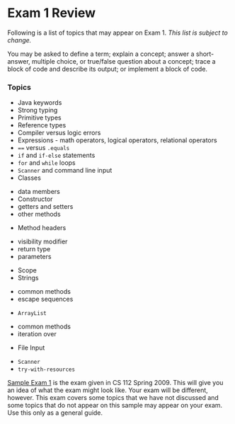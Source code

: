 Exam 1 Review
=============

Following is a list of topics that may appear on Exam 1. *This list is subject to change.*

You may be asked to define a term; explain a concept; answer a short-answer, multiple choice, or true/false question about a concept; trace a block of code and describe its output; or implement a block of code.

### Topics

* Java keywords
* Strong typing
* Primitive types
* Reference types
* Compiler versus logic errors
* Expressions - math operators, logical operators, relational operators
* `==` versus `.equals`
* `if` and `if-else` statements
* `for` and `while` loops
* `Scanner` and command line input
* Classes
 - data members
 - Constructor
 - getters and setters
 - other methods
* Method headers
 - visibility modifier
 - return type
 - parameters
* Scope
* Strings
 - common methods
 - escape sequences
* `ArrayList`
 - common methods
 - iteration over
* File Input
 - `Scanner`
 - `try-with-resources`

[Sample Exam 1](https://drive.google.com/file/d/0B7T4cfaps__jYVhrRlZCU3ZTZG8/view?usp=sharing) is the exam given in CS 112 Spring 2009. This will give you an idea of what the exam might look like. Your exam will be different, however. This exam covers some topics that we have not discussed and some topics that do not appear on this sample may appear on your exam. Use this only as a general guide.

